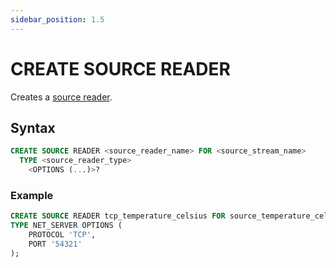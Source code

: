 ```yaml
---
sidebar_position: 1.5
---
```


# CREATE SOURCE READER

Creates a [source reader](/learn-springql/pipeline/source-reader).

## Syntax

```sql title="Syntax"
CREATE SOURCE READER <source_reader_name> FOR <source_stream_name>
  TYPE <source_reader_type>
    <OPTIONS (...)>?
```

### Example

```sql title="Example
CREATE SOURCE READER tcp_temperature_celsius FOR source_temperature_celsius
TYPE NET_SERVER OPTIONS (
    PROTOCOL 'TCP',
    PORT '54321'
);
```
